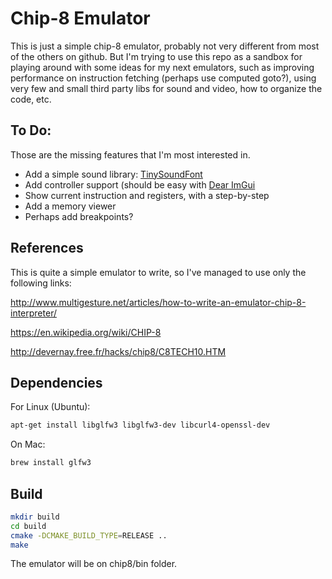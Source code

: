# Chip-8 Emulator

This is just a simple chip-8 emulator, probably not very different from most of the others on github. But I'm trying to use this repo as a sandbox for playing around with some ideas for my next emulators, such as improving performance on instruction fetching (perhaps use computed goto?), using very few and small third party libs for sound and video, how to organize the code, etc.


## To Do:
Those are the missing features that I'm most interested in.

* Add a simple sound library: [TinySoundFont](https://github.com/schellingb/TinySoundFont)
* Add controller support (should be easy with [Dear ImGui](https://github.com/ocornut/imgui)
* Show current instruction and registers, with a step-by-step
* Add a memory viewer
* Perhaps add breakpoints?


## References

This is quite a simple emulator to write, so I've managed to use only the following links:

<http://www.multigesture.net/articles/how-to-write-an-emulator-chip-8-interpreter/>

<https://en.wikipedia.org/wiki/CHIP-8>

<http://devernay.free.fr/hacks/chip8/C8TECH10.HTM>


## Dependencies

For Linux (Ubuntu):

```sh
apt-get install libglfw3 libglfw3-dev libcurl4-openssl-dev
```

On Mac:

```sh
brew install glfw3
```


## Build

```sh
mkdir build
cd build
cmake -DCMAKE_BUILD_TYPE=RELEASE ..
make
```

The emulator will be on chip8/bin folder.
